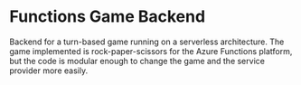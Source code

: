 # Functions Game Backend

Backend for a turn-based game running on a serverless architecture. The game implemented is rock-paper-scissors for the Azure Functions platform, but the code is modular enough to change the game and the service provider more easily.

